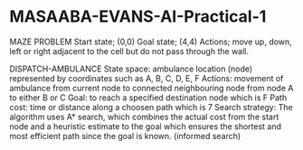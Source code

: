 # MASAABA-EVANS-AI-Practical-1
MAZE PROBLEM
Start state; (0,0)
Goal state; (4,4)
Actions; move up, down, left or right adjacent to the cell but do not pass through the wall.

DISPATCH-AMBULANCE
State space: ambulance location (node) represented by coordinates such as A, B, C, D, E, F
Actions: movement of ambulance from current node to connected neighbouring node from node A to either B or C
Goal: to reach a specified destination node which is F
Path cost: time or distance along a choosen path which is 7
Search strategy:   The algorithm uses A* search, which combines the actual cost from the start node and a heuristic estimate to the goal which ensures the shortest and most efficient path since the goal is known. (informed search)
